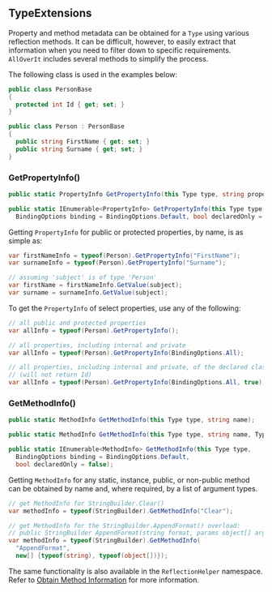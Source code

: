 ## TypeExtensions

Property and method metadata can be obtained for a `Type` using various reflection methods. It can be difficult, however, to easily extract that information when you need to filter down to specific requirements. `AllOverIt` includes several methods to simplify the process.

The following class is used in the examples below:

```csharp
public class PersonBase
{
  protected int Id { get; set; }
}

public class Person : PersonBase
{
  public string FirstName { get; set; }
  public string Surname { get; set; }
}
```

### GetPropertyInfo()

```csharp
public static PropertyInfo GetPropertyInfo(this Type type, string propertyName);

public static IEnumerable<PropertyInfo> GetPropertyInfo(this Type type,
  BindingOptions binding = BindingOptions.Default, bool declaredOnly = false);
```

Getting `PropertyInfo` for public or protected properties, by name, is as simple as:

```csharp
var firstNameInfo = typeof(Person).GetPropertyInfo("FirstName");
var surnameInfo = typeof(Person).GetPropertyInfo("Surname");

// assuming 'subject' is of type 'Person'
var firstName = firstNameInfo.GetValue(subject);
var surname = surnameInfo.GetValue(subject);
```

To get the `PropertyInfo` of select properties, use any of the following:

```csharp
// all public and protected properties
var allInfo = typeof(Person).GetPropertyInfo();

// all properties, including internal and private
var allInfo = typeof(Person).GetPropertyInfo(BindingOptions.All);

// all properties, including internal and private, of the declared class only
// (will not return Id)
var allInfo = typeof(Person).GetPropertyInfo(BindingOptions.All, true);
```

### GetMethodInfo()

```csharp
public static MethodInfo GetMethodInfo(this Type type, string name);

public static MethodInfo GetMethodInfo(this Type type, string name, Type[] types);

public static IEnumerable<MethodInfo> GetMethodInfo(this Type type,
  BindingOptions binding = BindingOptions.Default,
  bool declaredOnly = false);
```

Getting `MethodInfo` for any static, instance, public, or non-public method can be obtained by name and, where required, by a list of argument types.

```csharp
// get MethodInfo for StringBuilder.Clear()
var methodInfo = typeof(StringBuilder).GetMethodInfo("Clear");

// get MethodInfo for the StringBuilder.AppendFormat() overload:
// public StringBuilder AppendFormat(string format, params object[] args);
var methodInfo = typeof(StringBuilder).GetMethodInfo(
  "AppendFormat",
  new[] {typeof(string), typeof(object[])});
```

The same functionality is also available in the `ReflectionHelper` namespace.  Refer to [Obtain Method Information](../reflection.md#obtain-method-information) for more information.